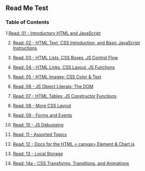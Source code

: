 ## Read Me Test

### Table of Contents


1.[Read: 01 - Introductory HTML and JavaScript](https://github.com/agrazda/reading-notes/blob/main/readme201/class-201.md)

  
2. [Read: 02 - HTML Text, CSS Introduction, and Basic JavaScript Instructions]()


3. [Read: 03 - HTML Lists, CSS Boxes, JS Control Flow]()

4. [Read: 04 - HTML Links, CSS Layout, JS Functions]()
    
5. [Read: 05 - HTML Images; CSS Color & Text]()

6. [Read: 06 - JS Object Literals; The DOM]()
    
7. [Read: 07 - HTML Tables; JS Constructor Functions]()
    
8. [Read: 08 - More CSS Layout]()

9. [Read: 09 - Forms and Events]()

10. [Read: 10 - JS Debugging]()

11. [Read: 11 - Assorted Topics]()
    
12. [Read: 12 - Docs for the HTML < canvas> Element & Chart.js]()
    
13. [Read: 13 - Local Storage]()
    
14. [Read: 14a - CSS Transforms, Transitions, and Animations]()

